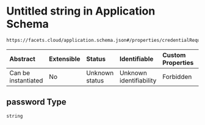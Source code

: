 # Untitled string in Application Schema

```txt
https://facets.cloud/application.schema.json#/properties/credentialRequests/properties/queues/properties/rabbitmq/items/0/properties/environmentVariables/items/0/properties/password
```



| Abstract            | Extensible | Status         | Identifiable            | Custom Properties | Additional Properties | Access Restrictions | Defined In                                                                                     |
| :------------------ | :--------- | :------------- | :---------------------- | :---------------- | :-------------------- | :------------------ | :--------------------------------------------------------------------------------------------- |
| Can be instantiated | No         | Unknown status | Unknown identifiability | Forbidden         | Allowed               | none                | [application.schema.json*](../../../assets/out/application.schema.json "open original schema") |

## password Type

`string`
